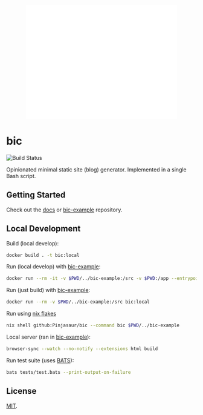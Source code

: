 <div align="center">
  <img width="400" src="docs/logo.svg" alt="bic">
</div>

# bic

![Build Status](https://img.shields.io/github/actions/workflow/status/Pinjasaur/bic/ci.yml)

Opinionated minimal static site (blog) generator. Implemented in a single Bash
script.

## Getting Started

Check out the [docs] or [bic-example] repository.

## Local Development

Build (local develop):

```bash
docker build . -t bic:local
```

Run (local develop) with [bic-example]:

```bash
docker run --rm -it -v $PWD/../bic-example:/src -v $PWD:/app --entrypoint bash bic:local
```

Run (just build) with [bic-example]:

```bash
docker run --rm -v $PWD/../bic-example:/src bic:local
```

Run using [nix flakes]

```bash
nix shell github:Pinjasaur/bic --command bic $PWD/../bic-example
```

Local server (ran in [bic-example]):

```bash
browser-sync --watch --no-notify --extensions html build
```

Run test suite (uses [BATS]):

```bash
bats tests/test.bats --print-output-on-failure
```

## License

[MIT].

[docs]: https://bic.sh/
[bic-example]: https://github.com/Pinjasaur/bic-example
[MIT]: https://pinjasaur.mit-license.org/2021
[nix flakes]: https://www.tweag.io/blog/2020-05-25-flakes
[BATS]: https://github.com/bats-core/bats-core
